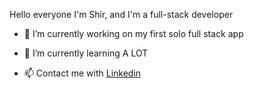Hello everyone I'm Shir, and I'm a full-stack developer



- 🔭 I’m currently working on my first solo full stack app
- 🌱 I’m currently learning A LOT



- 📫 Contact me with [Linkedin](https://www.linkedin.com/in/shir-koren-909224161/)


